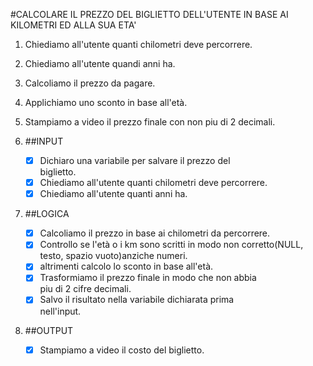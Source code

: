 #CALCOLARE IL PREZZO DEL BIGLIETTO DELL'UTENTE IN BASE AI KILOMETRI ED ALLA SUA ETA'
1. Chiediamo all'utente quanti chilometri deve percorrere.
2. Chiediamo all'utente quandi anni ha.
3. Calcoliamo il prezzo da pagare.
4. Applichiamo uno sconto in base all'età.
5. Stampiamo a video il prezzo finale con non piu di 2 decimali.

1. ##INPUT
    - [x] Dichiaro una variabile per salvare il prezzo del      
            biglietto.
    - [x] Chiediamo all'utente quanti chilometri deve percorrere.
    - [x] Chiediamo all'utente quanti anni ha.

2. ##LOGICA
    - [x] Calcoliamo il prezzo in base ai chilometri da 
            percorrere.
    - [x] Controllo se l'età o i km sono scritti in modo non 
            corretto(NULL, testo, spazio vuoto)anziche numeri.
    - [x] altrimenti calcolo lo sconto in base all'età.
    - [x] Trasformiamo il prezzo finale  in modo che non abbia  
            piu di 2 cifre decimali.
    - [x] Salvo il risultato nella variabile dichiarata prima  
            nell'input.

3. ##OUTPUT
    - [x] Stampiamo a video il costo del biglietto.